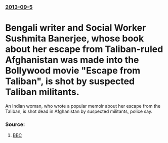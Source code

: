 ### [2013-09-5](/news/2013/09/5/index.md)

# Bengali writer and Social Worker Sushmita Banerjee, whose book about her escape from Taliban-ruled Afghanistan was made into the Bollywood movie "Escape from Taliban", is shot by suspected Taliban militants. 

An Indian woman, who wrote a popular memoir about her escape from the Taliban, is shot dead in Afghanistan by suspected militants, police say.


### Source:

1. [BBC](http://www.bbc.co.uk/news/world-asia-india-23968427)
